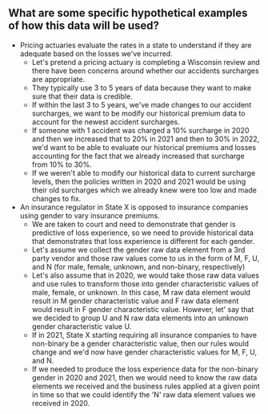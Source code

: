 ## What are some specific hypothetical examples of how this data will be used?
- Pricing actuaries evaluate the rates in a state to understand if they are adequate based on the losses we've incurred.
   - Let's pretend a pricing actuary is completing a Wisconsin review and there have been concerns around whether our accidents surcharges are appropriate.
   - They typically use 3 to 5 years of data because they want to make sure that their data is credible.
   - If within the last 3 to 5 years, we've made changes to our accident surcharges, we want to be modify our historical premium data to account for the newest accident surcharges.
   - If someone with 1 accident was charged a 10% surcharge in 2020 and then we increased that to 20% in 2021 and then to 30% in 2022, we'd want to be able to evaluate our historical premiums and losses accounting for the fact that we already increased that surcharge from 10% to 30%.
   - If we weren't able to modify our historical data to current surcharge levels, then the policies written in 2020 and 2021 would be using their old surcharges which we already knew were too low and made changes to fix.
- An insurance regulator in State X is opposed to insurance companies using gender to vary insurance premiums.
   - We are taken to court and need to demonstrate that gender is predictive of loss experience, so we need to provide historical data that demonstrates that loss experience is different for each gender.
   - Let's assume we collect the gender raw data element from a 3rd party vendor and those raw values come to us in the form of M, F, U, and N (for male, female, unknown, and non-binary, respectively)
   - Let's also assume that in 2020, we would take those raw data values and use rules to transform those into gender characteristic values of male, female, or unknown.  In this case, M raw data element would result in M gender characteristic value and F raw data element would result in F gender characteristic value.  However, let' say that we decided to group U and N raw data elements into an unknown gender characteristic value U.
    - If in 2021, State X starting requiring all insurance companies to have non-binary be a gender characteristic value, then our rules would change and we'd now have gender characteristic values for M, F, U, and N.
  -  If we needed to produce the loss experience data for the non-binary gender in 2020 and 2021, then we would need to know the raw data elements we received and the business rules applied at a given point in time so that we could identify the 'N' raw data element values we received in 2020.